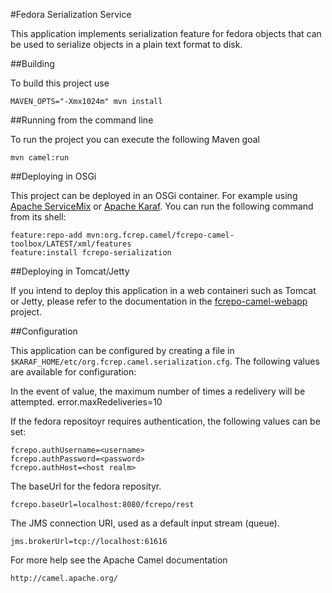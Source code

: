#Fedora Serialization Service

This application implements serialization feature for fedora objects that 
can be used to serialize objects in a plain text format to disk. 


##Building 

To build this project use

    MAVEN_OPTS="-Xmx1024m" mvn install

##Running from the command line

To run the project you can execute the following Maven goal

    mvn camel:run

##Deploying in OSGi

This project can be deployed in an OSGi container. For example using 
[Apache ServiceMix](http://servicemix.apache.org/) or
[Apache Karaf](http://karaf.apache.org). You can run the following 
command from its shell:

    feature:repo-add mvn:org.fcrep.camel/fcrepo-camel-toolbox/LATEST/xml/features
    feature:install fcrepo-serialization

##Deploying in Tomcat/Jetty

If you intend to deploy this application in a web containeri such as Tomcat or Jetty,
please refer to the documentation in the 
[fcrepo-camel-webapp](https://github.com/fcrepo4-ext/fcrepo-camel-toolbox/tree/master/fcrepo-camel-webapp)
project.

##Configuration

This application can be configured by creating a file in 
`$KARAF_HOME/etc/org.fcrep.camel.serialization.cfg`. The following
values are available for configuration:

In the event of value, the maximum number of times a redelivery will be attempted.
    error.maxRedeliveries=10

If the fedora repositoyr requires authentication, the following values 
can be set: 

    fcrepo.authUsername=<username>
    fcrepo.authPassword=<password>
    fcrepo.authHost=<host realm>

The baseUrl for the fedora reposityr.
    
    fcrepo.baseUrl=localhost:8080/fcrepo/rest

The JMS connection URI, used as a default input stream (queue). 

    jms.brokerUrl=tcp://localhost:61616


For more help see the Apache Camel documentation

    http://camel.apache.org/

